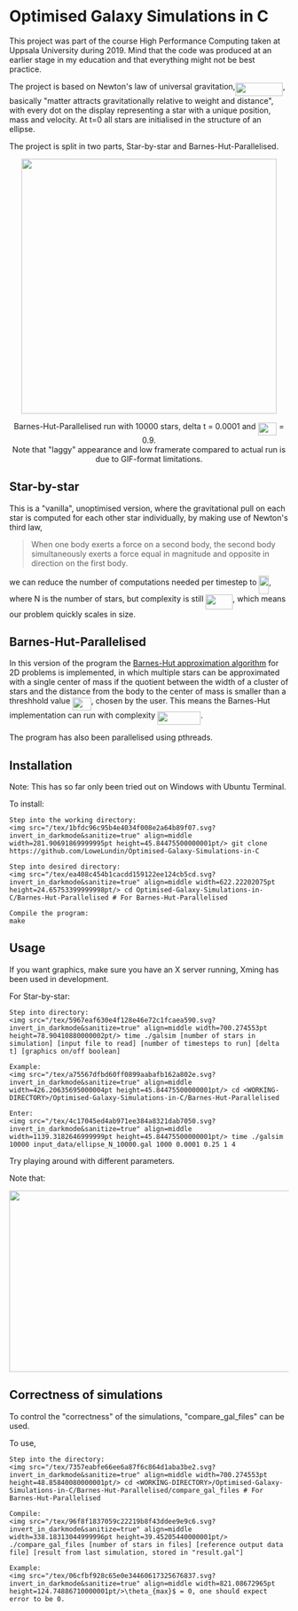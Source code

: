 # Optimised Galaxy Simulations in C

This project was part of the course High Performance Computing taken at Uppsala University during 2019. Mind that the code was produced at an earlier stage in my education and that everything might not be best practice.

The project is based on Newton's law of universal gravitation,<img src="/tex/ebe1a6a00f5417138a18fd859a6bb504.svg?invert_in_darkmode&sanitize=true&sanitize=true" align=middle width=85.82971649999999pt height=23.388043799999995pt/>, basically "matter attracts gravitationally relative to weight and distance", with every dot on the display representing a star with a unique position, mass and velocity. At t=0 all stars are initialised in the structure of an ellipse.

The project is split in two parts, Star-by-star and Barnes-Hut-Parallelised.

<p align="center">
  <img width="460" height="460" src=galsim.gif>

</p>
<p align="center">Barnes-Hut-Parallelised run with 10000 stars, delta t = 0.0001 and <img src="/tex/20d4bcfec3faaaae8404a53c8fc76fb2.svg?invert_in_darkmode&sanitize=true" align=middle width=33.96649739999999pt height=22.831056599999986pt/> = 0.9. <br>
  Note that "laggy" appearance and low framerate compared to actual run is due to GIF-format limitations.
</p>


## Star-by-star

This is a "vanilla", unoptimised version, where the gravitational pull on each star is computed for each other star individually, by making use of Newton's third law, 

> When one body exerts a force on a second body, the second body simultaneously exerts a force equal in magnitude and opposite in direction on the first body.

we can reduce the number of computations needed per timestep to <img src="/tex/f97c1a43186c0257a4914ddce10d9cda.svg?invert_in_darkmode&sanitize=true&sanitize=true" align=middle width=18.061748099999996pt height=33.45973289999998pt/>, where N is the number of stars, but complexity is still <img src="/tex/8e90dbe2d3ca28b3ad0012cb03e7ead6.svg?invert_in_darkmode&sanitize=true&sanitize=true" align=middle width=48.70330244999999pt height=26.76175259999998pt/>, which means our problem quickly scales in size.

## Barnes-Hut-Parallelised

In this version of the program the [Barnes-Hut approximation algorithm](https://en.wikipedia.org/wiki/Barnes%E2%80%93Hut_simulation) for 2D problems is implemented, in which multiple stars can be approximated with a single center of mass if the quotient between the width of a cluster of stars and the distance from the body to the center of mass is smaller than a  threshhold value <img src="/tex/20d4bcfec3faaaae8404a53c8fc76fb2.svg?invert_in_darkmode&sanitize=true&sanitize=true" align=middle width=33.96649739999999pt height=22.831056599999986pt/>, chosen by the user. This means the Barnes-Hut implementation can run with complexity <img src="/tex/5e99fdb26ddd5a0574d81f3326828c09.svg?invert_in_darkmode&sanitize=true" align=middle width=77.95556339999999pt height=24.65753399999998pt/>.

The program has also been parallelised using pthreads.

## Installation
Note: This has so far only been tried out on Windows with Ubuntu Terminal.

To install:
```
Step into the working directory:
<img src="/tex/1bfdc96c95b4e4034f008e2a64b89f07.svg?invert_in_darkmode&sanitize=true" align=middle width=281.90691869999995pt height=45.84475500000001pt/> git clone https://github.com/LoweLundin/Optimised-Galaxy-Simulations-in-C

Step into desired directory:
<img src="/tex/ea408c454b1cacdd159122ee124cb5cd.svg?invert_in_darkmode&sanitize=true" align=middle width=622.22202075pt height=24.65753399999998pt/> cd Optimised-Galaxy-Simulations-in-C/Barnes-Hut-Parallelised # For Barnes-Hut-Parallelised

Compile the program:
make
```

## Usage

If you want graphics, make sure you have an X server running, Xming has been used in development.

For Star-by-star: 
```
Step into directory:
<img src="/tex/5967eaf630e4f128e46e72c1fcaea590.svg?invert_in_darkmode&sanitize=true" align=middle width=700.274553pt height=78.90410880000002pt/> time ./galsim [number of stars in simulation] [input file to read] [number of timesteps to run] [delta t] [graphics on/off boolean]

Example: 
<img src="/tex/a75567dfbd60ff0899aabafb162a802e.svg?invert_in_darkmode&sanitize=true" align=middle width=426.20635695000004pt height=45.84475500000001pt/> cd <WORKING-DIRECTORY>/Optimised-Galaxy-Simulations-in-C/Barnes-Hut-Parallelised

Enter:
<img src="/tex/4c17045ed4ab971ee384a8321dab7050.svg?invert_in_darkmode&sanitize=true" align=middle width=1139.3182646999999pt height=45.84475500000001pt/> time ./galsim 10000 input_data/ellipse_N_10000.gal 1000 0.0001 0.25 1 4
```
Try playing around with different parameters.

Note that:
<p align="center"><img src="/tex/59ddc08a56b7bd9c226ed28bca97979a.svg?invert_in_darkmode&sanitize=true&sanitize=true" align=middle width=676.8955676999999pt height=327.03196679999996pt/></p>

## Correctness of simulations

To control the "correctness" of the simulations, "compare_gal_files" can be used.

To use, 

```
Step into the directory:
<img src="/tex/7357eabfe66ee6a87f6c864d1aba3be2.svg?invert_in_darkmode&sanitize=true" align=middle width=700.274553pt height=48.85840080000001pt/> cd <WORKING-DIRECTORY>/Optimised-Galaxy-Simulations-in-C/Barnes-Hut-Parallelised/compare_gal_files # For Barnes-Hut-Parallelised

Compile:
<img src="/tex/96f8f1837059c22219b8f43ddee9e9c6.svg?invert_in_darkmode&sanitize=true" align=middle width=338.18313044999996pt height=39.45205440000001pt/> ./compare_gal_files [number of stars in files] [reference output data file] [result from last simulation, stored in "result.gal"] 

Example:
<img src="/tex/06cfbf928c65e0e34460617325676837.svg?invert_in_darkmode&sanitize=true" align=middle width=821.08672965pt height=124.74886710000001pt/>\theta_{max}$ = 0, one should expect error to be 0.
